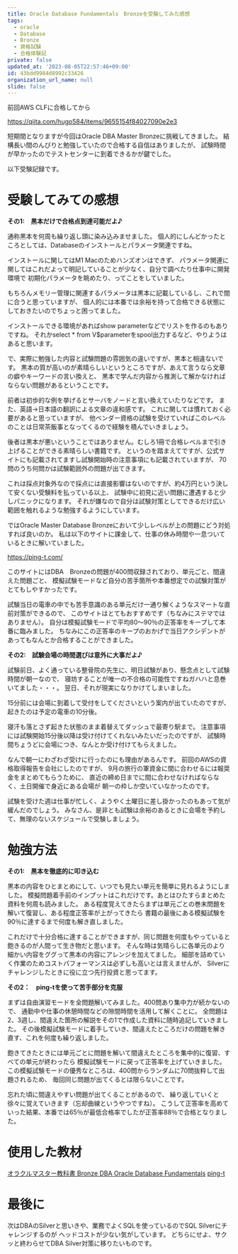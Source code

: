 ```yaml
---
title: Oracle Database Fundamentals　Bronzeを受験してみた感想
tags:
  - oracle
  - Database
  - Bronze
  - 資格試験
  - 合格体験記
private: false
updated_at: '2023-08-05T22:57:46+09:00'
id: 43bdd9984d8992c33426
organization_url_name: null
slide: false
---
```

前回AWS CLFに合格してから

https://qiita.com/hugo584/items/9655154f84027090e2e3


短期間となりますが今回はOracle DBA Master Bronzeに挑戦してきました。
結構長い間のんびりと勉強していたので合格する自信はありましたが、
試験時間が早かったのでテストセンターに到着できるかが鍵でした。

以下受験記録です。


# 受験してみての感想
**その1:　黒本だけで合格点到達可能だよ♪**

通称黒本を何周も繰り返し頭に染み込みませました。
個人的にしんどかったところとしては、Databaseのインストールとパラメータ関連ですね。

インストールに関してはM1 Macのためハンズオンはできず、
パラメータ関連に関してはこれだよって明記していることが少なく、自分で調べたり仕事中に開発環境で
初期化パラメータを眺めたり、ってことをしていました。

もちろんメモリー管理に関連するパラメータは黒本に記載しているし、これで間に合うと思っていますが、
個人的には本番では余裕を持って合格できる状態にしておきたいのでちょっと困ってました。

インストールできる環境があればshow parameterなどでリストを作るのもありですね。
それかselect * from V$parameterをspool出力するなど、やりようはあると思います。

で、実際に勉強した内容と試験問題の雰囲気の違いですが、黒本と相違ないです。
黒本の質が高いのが素晴らしいというところですが、あえて言うなら文章の癖やキーワードの言い換えと、
黒本で学んだ内容から推測して解かなければならない問題があるということです。

前者は初歩的な例を挙げるとサーバをノードと言い換えていたりなどです。
また、英語→日本語の翻訳による文章の違和感です。
これに関しては慣れておく必要があると思っていますが、
他ベンダー資格の試験を受けていればこのレベルのことは日常茶飯事となってくるので経験を積んでいきましょう。

後者は黒本が悪いということではありません。むしろ1冊で合格レベルまで引き上げることができる素晴らしい書籍です。
というのを踏まえてですが、公式サイトにも記載されてますし試験開始時の注意事項にも記載されていますが、
70問のうち何問かは試験範囲外の問題が出てきます。

これは採点対象外なので採点には直接影響はないのですが、約4万円という決して安くない受験料を払っている以上、
試験中に初見に近い問題に遭遇すると少しパニックになります。
それが嫌なので自分は試験対策としてできるだけ広い範囲を触れるような勉強するようにしています。

ではOracle Master Database Bronzeにおいて少しレベルが上の問題にどう対処すれば良いのか。
私は以下のサイトに課金して、仕事の休み時間や一息ついているときに解いていました。

https://ping-t.com/

このサイトにはDBA　Bronzeの問題が400問収録されており、単元ごと、間違えた問題ごと、
模擬試験モードなど自分の苦手箇所や本番想定での試験対策がとてもしやすかったです。

試験当日の電車の中でも苦手意識のある単元だけ一通り解くようなスマートな直前対策ができるので、
このサイトはとてもおすすめです（ちなみにステマではありません）。
自分は模擬試験モードで平均80〜90％の正答率をキープして本番に臨みました。
ちなみにこの正答率のキープのおかげで当日アクシデントがあってもなんとか合格することができました。


**その2:　試験会場の時間選びは意外に大事だよ♪**

試験前日、よく通っている整骨院の先生に、明日試験があり、懸念点として試験時間が朝一なので、
寝坊することが唯一の不合格の可能性ですねガハハと息巻いてました・・・。
翌日、それが現実になりかけてしまいました。

15分前には会場に到着して受付をしてくださいという案内が出ていたのですが、
起きたのは予定の電車の10分後。

寝汗も落とさず起きた状態のまま着替えてダッシュで最寄り駅まで。
注意事項には試験開始15分後以降は受け付けてくれないみたいだったのですが、
試験時間ちょうどに会場につき、なんとか受け付けてもらえました。

なんで朝一にわざわざ受けに行ったのにも理由があるんです。
前回のAWSの資格取得報告を会社にしたのですが、
9月の旅行の軍資金に間に合わせるには報奨金をまとめてもらうために、
直近の締め日までに間に合わせなければならなく、土日開催で身近にある会場が
朝一の枠しか空いていなかったのです。

試験を受けた週は仕事が忙しく、ようやく土曜日に差し掛かったのもあって気が緩んだのでしょう。
みなさん、是非とも試験は余裕のあるときに会場を予約して、無理のないスケジュールで受験しましょう。


# 勉強方法
**その1:　黒本を徹底的に叩き込む**

黒本の内容をひとまとめにして、いつでも見たい単元を簡単に見れるようにしました。
模擬問題着手前のインプットはこれだけです。あとはひたすらまとめた資料を何周も読みました。
ある程度覚えてきたらまずは単元ごとの巻末問題を解いて復習し、ある程度正答率が上がってきたら
書籍の最後にある模擬試験を90％に達するまで何度も解き直しました。

これだけで十分合格に達することができますが、同じ問題を何度もやっていると飽きるのが人間って生き物だと思います。
そんな時は気晴らしに各単元のより細かい内容をググって黒本の内容にアレンジを加えてました。
細部を詰めていく作業のためコストパフォーマンスは必ずしも高いとは言えませんが、
Silverにチャレンジしたときに役に立つ先行投資と思ってます。

**その2：　ping-tを使って苦手部分を克服**

まずは自由演習モードを全問題解いてみました。400問あり集中力が続かないので、
通勤中や仕事の休憩時間などの隙間時間を活用して解くことに。
全問題は2、3週し、間違えた箇所の解説をその1で作成した資料に随時追記していきました。
その後模擬試験モードに着手していき、間違えたところだけの問題を解き直す、これを何度も繰り返しました。

飽きてきたときには単元ごとに問題を解いて間違えたところを集中的に復習、すべての単元が終わったら
模擬試験モードに戻って正答率を上げていきました。
この模擬試験モードの優秀なところは、400問からランダムに70問抜粋して出題されるため、
毎回同じ問題が出てくるとは限らないことです。

忘れた頃に間違えやすい問題が出てくることがあるので、
繰り返していくと徐々に覚えていきます（忘却曲線というやつですね）。
こうして正答率を高めていった結果、本番では65％が最低合格率でしたが正答率88％で合格となりました。


# 使用した教材

[オラクルマスター教科書 Bronze DBA Oracle Database Fundamentals](https://www.amazon.co.jp/%E3%82%AA%E3%83%A9%E3%82%AF%E3%83%AB%E3%83%9E%E3%82%B9%E3%82%BF%E3%83%BC%E6%95%99%E7%A7%91%E6%9B%B8-Bronze-Oracle-Database-Fundamentals-ebook/dp/B08DXH6YBJ/ref=sr_1_2?__mk_ja_JP=%E3%82%AB%E3%82%BF%E3%82%AB%E3%83%8A&crid=YDTJGVU5FJCI&keywords=oracle+database&qid=1691243525&s=digital-text&sprefix=oracle+database%2Cdigital-text%2C138&sr=1-2 "オラクルマスター教科書 Bronze DBA Oracle Database Fundamentals")
[ping-t](https://ping-t.com/"ping-t")


# 最後に

次はDBAのSilverと思いきや、業務でよくSQLを使っているのでSQL Silverにチャレンジするのが
ヘッドコストが少ない気がしています。
どちらにせよ、サクッと終わらせてDBA Silver対策に移りたいものです。

